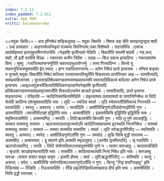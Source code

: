 ```yaml
---
index: 7.2.11
index_padded: 7.2.011
sutra: श्र्युकः किति
vritti: balamanorama

---
```

<<श्र्युकः किति>> - अत्र इण्निषेधं शङ्कितुमाह —  श्र्युकः क्किति । श्रिश्च उक् चेति समाहारद्वन्द्वात् षष्ठी । उक् प्रत्याहारः । अङ्गस्येत्यधिकृतं पञ्चम्या विपरिणतम् उका विशेष्यते । तदन्तविधिः ।एकाच उपदेशे॑इत्यत इत्यनुवृत्तमिगन्तेऽन्वेति ।नेड्वशि कृती॑त्यतो नेडिति । क्कितीति सप्तमी षष्ठर्थे । गच् कच् क्कौ, तौ इतौ यस्येति विग्रहः । गकारस्य चर्त्वेन निर्देशः । तदाह —  श्रिञ एकाच इत्यादिना । गकारप्रश्लेषः किम्  । भूष्णुः ।ग्लाजिस्थश्चग्स्नु॑रिति चकाराद्भूधातोर्ग्स्नुः । तस्य गित्त्वादिण्न । कित्त्वे तु स्थास्नुरित्यत्रघुमास्थे॑ति ईत् स्यात् । इण्न स्यादित्यनन्तरम् —  अनेन निषेधे प्राप्ते इत्यन्वयः । नन्वियं शङ्का न युज्यते,श्रयुकः क्किती॑ति निषेधं बाधित्वा परत्वात्स्वरतिसूती॑ति विकल्पस्य प्राप्तेरित्यत आह — परमपीत्यादि, सामथ्र्यादित्यन्तम् । पुरस्तात्प्रतिषेधकाण्डारम्भसामथ्र्यात्परमपि स्वरत्यादिविकल्पं बाधित्वा अनेन निषेधे प्राप्ते इत्यन्वयः ।आद्र्धधातुकस्ये॑डित्यादिविधिकाण्डात्प्रागेवनेड्वशि कृती॑त्यादि प्रतिषेधकाण्डारम्भसामथ्र्याद॒त्स्वरती॑ति विकल्पोऽप्यनेन बाध्यते इत्यर्थः । परमपीत्यादिः, प्राप्ते इत्यन्तः शङ्काग्रन्थः । परिहरति —  क्रादिनियमान्नित्यमिडिति । प्रकृत्याश्रयः प्रत्ययाश्रयो वा यावानिण्निषेधः स लिटि चेत्तर्हि क्रादिभ्य एवेत्युक्तत्वादिति भावः । लुटि — स्वरिता स्वर्ता । लृटि स्येस्वरती॑तिविकल्पं निरस्यति —  परत्वादिति । स्वरतु । अस्वरत् । स्वरेत् । स्वर्यादिति । आशीर्लिङिगुणोऽर्तिसंयोगाद्यो॑रिति गुणः । अस्वारीदिति ।स्वरती॑तीट्पक्षे वृद्धिरिति भावः । अस्वार्षीदिति । इडभावेसिचि वृद्धि॑रिति वृद्धिरिति भावः । स्मृचिन्तायामिति । अयमप्यनिट् । स्मरति । लिटिऋतश्चे॑ति कित्यपि गुणः । णलि तु गुणे उपधावृद्धिः । सस्मार सस्मरतुः सस्मरुः । ऋदन्तत्वाद्भारद्वाजमतेऽपि क्रादिनियमप्राप्तस्य इटस्थलि नित्यनिषेधः । सस्मर्थ सस्मरथुः सस्मर । सस्मार — सस्मर सस्मरिव सस्मरिम । स्मर्ता । लृटि स्येऋद्धनो॑रितीट् — स्मरिष्यति । स्मरतु । अस्मरत् । स्मरेत् । आशीर्लिङगुणोऽर्ती॑ति गुणः — स्मर्यात् । लुङि सिचि वृद्धौ रपरत्वम् — अस्मार्षीत् । अस्मरष्यत् । द्वृ संवरणे इति.अयमपि स्मृधातुवत् । [अस्यैव द्वारमित्यादि] । सृ गताविति । ऋदन्तोऽयमनिट् । सरति । लिटि संयोगादित्वाऽभावादृतश्चेति गुणो न । ससार सरुआतुः । क्रादत्वान्नेडिति । सृधातोः क्राद#इस्थत्वादिति भावः । ससर्थेति । क्रादित्वात्थल्यपि नित्यं निषेध इति भावः । सरुआथुः सरुआ ।ससार ससार ससृव ससृम । इत्यपि ज्ञेयम् । सर्ता । लृटिऋद्धनो॑रितीट् — सरिष्यति । सरतु । असरत् । सरेत् । आशीर्लिङि संयोगादित्वाऽभावात्गुणोऽर्ती॑ति न गुणः । किन्तु "रिङ् शयग्लिङ्क्षु" इति रिङित्याह —  रिङिति । रिउआयादिति । रीङि प्रकृतेरिङ्विधिसामथ्र्यान्न दीर्घ इति भावः । असार्षीदिति । सिचि वृद्धौ रपरत्वम् । 